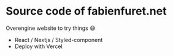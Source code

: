 # Source code of fabienfuret.net

Overengine website to try things 😅

- React / Nextjs / Styled-component
- Deploy with Vercel
